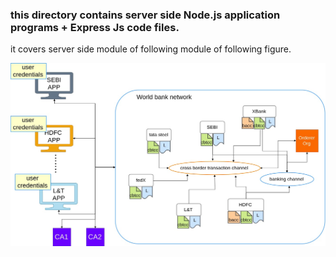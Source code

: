 ### this directory contains server side Node.js application programs + Express Js code files.
it covers server side module of following module of following figure.

![](images/layeredArchitecture2.jpg)
